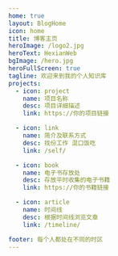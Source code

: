 ```yaml
---
home: true
layout: BlogHome
icon: home
title: 博客主页
heroImage: /logo2.jpg
heroText: HexianWeb
bgImage: /hero.jpg
heroFullScreen: true
tagline: 欢迎来到我的个人知识库
projects:
  - icon: project
    name: 项目名称
    desc: 项目详细描述
    link: https://你的项目链接

  - icon: link
    name: 简介及联系方式
    desc: 找份工作 混口饭吃
    link: /self/

  - icon: book
    name: 电子书存放处
    desc: 存放平时收集的电子书籍
    link: https://你的书籍链接

  - icon: article
    name: 时间线
    desc: 根据时间线浏览文章
    link: /timeline/

footer: 每个人都处在不同的时区
---
```

